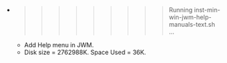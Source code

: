 * >>>>>>>>> Running inst-min-win-jwm-help-manuals-text.sh ...
  * Add Help menu in JWM.
  * Disk size = 2762988K. Space Used = 36K.
